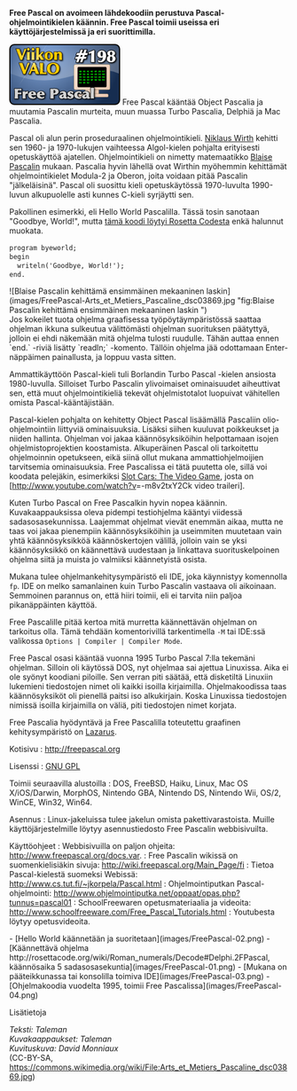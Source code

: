 <!--
Title: Free Pascal
Week: 4x42
Number: 198
Date: 2014/10/12
Pageimage: valo198-free_pascal.png
Tags: Linux,Windows,Mac OS X,FreeBSD,DOS,Haiku,iOS,MorphOS,Nintendo DS,Nintendo GBA,Nintendo Wii,OS/2,WinCE,Ohjelmointi
-->

**Free Pascal on avoimeen lähdekoodiin perustuva
Pascal-ohjelmointikielen käännin. Free Pascal toimii useissa eri
käyttöjärjestelmissä ja eri suorittimilla.**

![](images/valo198-free_pascal.png "fig:valo198-free_pascal.png") Free Pascal
kääntää Object Pascalia ja muutamia Pascalin murteita, muun muassa Turbo
Pascalia, Delphiä ja Mac Pascalia.

Pascal oli alun perin proseduraalinen ohjelmointikieli. [Niklaus
Wirth](https://fi.wikipedia.org/wiki/Niklaus_Wirth) kehitti sen 1960- ja
1970-lukujen vaihteessa Algol-kielen pohjalta erityisesti opetuskäyttöä
ajatellen. Ohjelmointikieli on nimetty matemaatikko [Blaise
Pascalin](https://fi.wikipedia.org/wiki/Blaise_Pascal) mukaan. Pascalia
hyvin lähellä ovat Wirthin myöhemmin kehittämät ohjelmointikielet
Modula-2 ja Oberon, joita voidaan pitää Pascalin "jälkeläisinä". Pascal
oli suosittu kieli opetuskäytössä 1970-luvulta 1990-luvun alkupuolelle
asti kunnes C-kieli syrjäytti sen.

Pakollinen esimerkki, eli Hello World Pascalilla. Tässä tosin sanotaan
"Goodbye, World!", mutta [tämä koodi löytyi Rosetta
Codesta](http://rosettacode.org/wiki/Hello_world/Text#Pascal) enkä
halunnut muokata.

```
program byeworld;
begin
  writeln('Goodbye, World!');
end.
```

<div class="rightimage" markdown="1">
![Blaise Pascalin kehittämä ensimmäinen
mekaaninen laskin](images/FreePascal-Arts_et_Metiers_Pascaline_dsc03869.jpg
"fig:Blaise Pascalin kehittämä ensimmäinen mekaaninen laskin ")
</div>
Jos kokeilet tuota ohjelma graafisessa työpöytäympäristössä saattaa
ohjelman ikkuna sulkeutua välittömästi ohjelman suorituksen päätyttyä,
jolloin ei ehdi näkemään mitä ohjelma tulosti ruudulle. Tähän auttaa
ennen `end.` -riviä lisätty `readln;` -komento. Tällöin ohjelma jää
odottamaan Enter-näppäimen painallusta, ja
loppuu vasta sitten.

Ammattikäyttöön Pascal-kieli tuli Borlandin Turbo Pascal -kielen
ansiosta 1980-luvulla. Silloiset Turbo Pascalin ylivoimaiset
ominaisuudet aiheuttivat sen, että muut ohjelmointikieliä tekevät
ohjelmistotalot luopuivat vähitellen omista Pascal-kääntäjistään.

Pascal-kielen pohjalta on kehitetty Object Pascal lisäämällä Pascaliin
olio-ohjelmointiin liittyviä ominaisuuksia. Lisäksi siihen kuuluvat
poikkeukset ja niiden hallinta. Ohjelman voi jakaa käännösyksiköihin
helpottamaan isojen ohjelmistoprojektien koostamista. Alkuperäinen
Pascal oli tarkoitettu ohjelmoinnin opetukseen, eikä siinä ollut mukana
ammattiohjelmoijien tarvitsemia ominaisuuksia. Free Pascalissa ei tätä
puutetta ole, sillä voi koodata pelejäkin, esimerkiksi [Slot Cars: The
Video
Game](http://wiki.freepascal.org/Projects_using_Lazarus#Slot_Cars_-_The_Video_Game),
josta on [<http://www.youtube.com/watch?v>=-m8v2txY2Ck video traileri].

Kuten Turbo Pascal on Free Pascalkin hyvin nopea käännin.
Kuvakaappauksissa oleva pidempi testiohjelma kääntyi viidessä
sadasosasekunnissa. Laajemmat ohjelmat vievät enemmän aikaa, mutta ne
taas voi jakaa pienempiin käännösyksiköihin ja useimmiten muutetaan vain
yhtä käännösyksikköä käännöskertojen välillä, jolloin vain se yksi
käännösyksikkö on käännettävä uudestaan ja linkattava suorituskelpoinen
ohjelma siitä ja muista jo valmiiksi käännetyistä osista.

Mukana tulee ohjelmankehitysympäristö eli IDE, joka käynnistyy
komennolla `fp`. IDE on melko samanlainen kuin Turbo Pascalin vastaava
oli aikoinaan. Semmoinen parannus on, että hiiri toimii, eli ei tarvita
niin paljoa pikanäppäinten käyttöä.

Free Pascalille pitää kertoa mitä murretta käännettävän ohjelman on
tarkoitus olla. Tämä tehdään komentorivillä tarkentimella `-M` tai
IDE:ssä valikossa `Options | Compiler | Compiler Mode`.

Free Pascal osasi kääntää vuonna 1995 Turbo Pascal 7:lla tekemäni
ohjelman. Silloin oli käytössä DOS, nyt ohjelmaa sai ajettua Linuxissa.
Aika ei ole syönyt koodiani piloille. Sen verran piti säätää, että
disketiltä Linuxiin lukemieni tiedostojen nimet oli kaikki isoilla
kirjaimilla. Ohjelmakoodissa taas käännösyksiköt oli pienellä paitsi iso
alkukirjain. Koska Linuxissa tiedostojen nimissä isoilla kirjaimilla on
väliä, piti tiedostojen nimet korjata.

Free Pascalia hyödyntävä ja Free Pascalilla toteutettu graafinen
kehitysympäristö on [Lazarus](http://lazarus.freepascal.org).

Kotisivu
:   <http://freepascal.org>

Lisenssi
:   [GNU GPL](GNU_GPL)

Toimii seuraavilla alustoilla
:   DOS, FreeBSD, Haiku, Linux, Mac OS X/iOS/Darwin, MorphOS, Nintendo
    GBA, Nintendo DS, Nintendo Wii, OS/2, WinCE, Win32, Win64.

Asennus
:   Linux-jakeluissa tulee jakelun omista pakettivarastoista. Muille
    käyttöjärjestelmille löytyy asennustiedosto Free Pascalin
    webbisivuilta.

Käyttöohjeet
:   Webbisivuilla on paljon ohjeita:
    <http://www.freepascal.org/docs.var>.
:   Free Pascalin wikissä on suomenkielisiäkin sivuja:
    <http://wiki.freepascal.org/Main_Page/fi>
:   Tietoa Pascal-kielestä suomeksi Webissä:
    <http://www.cs.tut.fi/~jkorpela/Pascal.html>
:   Ohjelmointiputkan Pascal-ohjelmointi:
    <http://www.ohjelmointiputka.net/oppaat/opas.php?tunnus=pascal01>
:   SchoolFreewaren opetusmateriaalia ja videoita:
    <http://www.schoolfreeware.com/Free_Pascal_Tutorials.html>
:   Youtubesta löytyy opetusvideoita.

<div class="psgallery" markdown="1">
-   [Hello World käännetään ja suoritetaan](images/FreePascal-02.png)
-   [Käännettävä ohjelma
    http://rosettacode.org/wiki/Roman_numerals/Decode#Delphi.2FPascal,
    käännösaika 5 sadasosasekuntia](images/FreePascal-01.png)
-   [Mukana on pääteikkunassa tai konsolilla toimiva
    IDE](images/FreePascal-03.png)
-   [Ohjelmakoodia vuodelta 1995, toimii Free
    Pascalissa](images/FreePascal-04.png)
</div>

Lisätietoja

*Teksti: Taleman* <br />
*Kuvakaappaukset: Taleman* <br />
*Kuvituskuva: David Monniaux* <br />
(CC-BY-SA, <https://commons.wikimedia.org/wiki/File:Arts_et_Metiers_Pascaline_dsc03869.jpg>)


